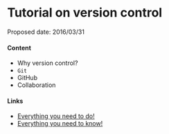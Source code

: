 Tutorial on version control
========

Proposed date: 2016/03/31

#### Content
* Why version control?
* `Git`
* GitHub
* Collaboration


#### Links
* [Everything you need to do!](http://rogerdudler.github.io/git-guide/)
* [Everything you need to know!](https://www.sbf5.com/~cduan/technical/git/)
